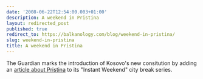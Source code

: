 ```yaml
---
date: '2008-06-22T12:54:00.003+01:00'
description: A weekend in Pristina
layout: redirected_post
published: true
redirect_to: https://balkanology.com/blog/weekend-in-pristina/
slug: weekend-in-pristina
title: A weekend in Pristina
---
```


The Guardian marks the introduction of Kosovo's new consitution by adding an <a href="http://www.guardian.co.uk/travel/2008/jun/22/weekends.kosovo">article about Pristina</a> to its "Instant Weekend" city break series.
